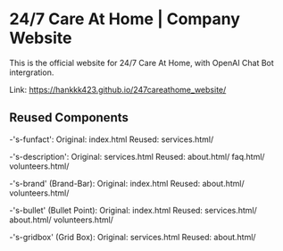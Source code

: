 # 24/7 Care At Home | Company Website

This is the official website for 24/7 Care At Home, with OpenAI Chat Bot intergration. 

Link: https://hankkk423.github.io/247careathome_website/

## Reused Components

-'s-funfact':
Original: index.html
Reused: services.html/ 

-'s-description': 
Original: services.html
Reused: about.html/ faq.html/ volunteers.html/ 

-'s-brand' (Brand-Bar):
Original: index.html
Reused: about.html/ volunteers.html/

-'s-bullet' (Bullet Point):
Original: index.html 
Reused: services.html/ about.html/ volunteers.html/

-'s-gridbox' (Grid Box):
Original: services.html
Reused: about.html/ 


